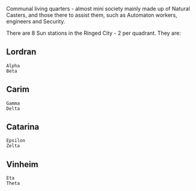 Communal living quarters - almost mini society mainly made up of Natural Casters, and those there to assist them, such as Automaton workers, engineers and Security.

There are 8 Sun stations in the Ringed City - 2 per quadrant. They are:

## Lordran
	Alpha
	Beta
## Carim
	Gamma
	Delta
## Catarina
	Epsilon
	Zelta
## Vinheim
	Eta
	Theta

